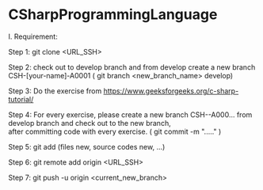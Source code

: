 # CSharpProgrammingLanguage

I. Requirement:

  Step 1: git clone <URL_SSH> 
  
  Step 2: check out to develop branch and from develop create a new branch CSH-[your-name]-A0001 ( git branch <new_branch_name> develop)
  
  Step 3: Do the exercise from https://www.geeksforgeeks.org/c-sharp-tutorial/
  
  Step 4: For every exercise, please create a new branch CSH-<your-name>-A000...  from develop branch and check out to the new branch,     
  after committing code with every exercise.  ( git commit -m "....." )
  
  Step 5: git add (files new, source codes new, ...)
  
  Step 6: git remote add origin <URL_SSH>
  
  Step 7: git push -u origin <current_new_branch>
